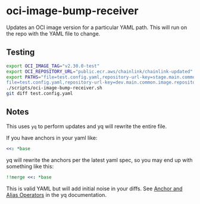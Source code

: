 # oci-image-bump-receiver

Updates an OCI image version for a particular YAML path. This will run on the
repo with the YAML file to change.

## Testing

```bash
export OCI_IMAGE_TAG="v2.30.0-test"
export OCI_REPOSITORY_URL="public.ecr.aws/chainlink/chainlink-updated"
export PATHS="file=test.config.yaml,repository-url-key=stage.main.common.image.repository,image-tag-key=stage.main.common.image.tag
file=test.config.yaml,repository-url-key=dev.main.common.image.repository,image-tag-key=dev.main.common.image.tag"
./scripts/oci-image-bump-receiver.sh
git diff test.config.yaml
```

## Notes

This uses `yq` to perform updates and yq will rewrite the entire file.

If you have anchors in your yaml like:

```yaml
<<: *base
```

yq will rewrite the anchors per the latest yaml spec, so you may end up with
something like this:

```yaml
!!merge <<: *base
```

This is valid YAML but will add initial noise in your diffs. See
[Anchor and Alias Operators](https://mikefarah.gitbook.io/yq/operators/anchor-and-alias-operators)
in the yq documentation.
